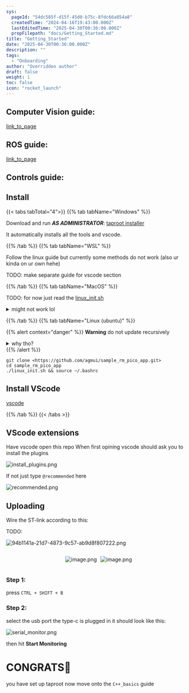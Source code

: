 ```yaml
---
sys:
  pageId: "54dc585f-d15f-45d0-b75c-8fdc66a854a8"
  createdTime: "2024-04-16T19:43:00.000Z"
  lastEditedTime: "2025-04-30T00:36:00.000Z"
  propFilepath: "docs/Getting_Started.md"
title: "Getting_Started"
date: "2025-04-30T00:36:00.000Z"
description: ""
tags:
  - "Onboarding"
author: "Overridden author"
draft: false
weight: 1
toc: false
icon: "rocket_launch"
---
```


## Computer Vision guide:

[link_to_page](86d45bc0-388b-4d26-8848-44f255f73d0e)

## ROS guide:

[link_to_page](3c76c1de-ec8f-46d6-8b0a-294005edc2d5)

## Controls guide:

## Install

{{< tabs tabTotal="4">}}
{{% tab tabName="Windows" %}}

Download and run _**AS ADMINISTRATOR**_: [taproot installer](https://github.com/Thornbots/TeachingFreshies/releases/tag/1.0)

It automatically installs all the tools and vscode.

{{% /tab %}}
{{% tab tabName="WSL" %}}

Follow the linux guide but currently some methods do not work (also ur kinda on ur own hehe)

TODO: make separate guide for vscode section

{{% /tab %}}
{{% tab tabName="MacOS" %}}

TODO: for now just read the [linux_init.sh](https://github.com/agmui/sample_rm_pico_app/blob/main/linux_init.sh)

<details>
<summary>might not work lol</summary>

`brew install libusb pkg-config`

Next install: [vscode](https://code.visualstudio.com/Download)

</details>

{{% /tab %}}
{{% tab tabName="Linux (ubuntu)" %}}

{{% alert context="danger" %}}
**Warning** do not update recursively
<details>
<summary>why tho?</summary>
There are some submodules that may go on for a while (like tinyusb) and I highly
recommend you don't need to get them.
If you want to see what submodules I update just look in `linux_init.sh`
</details>
{{% /alert %}}

```shell
git clone <https://github.com/agmui/sample_rm_pico_app.git>
cd sample_rm_pico_app
./linux_init.sh && source ~/.bashrc
```

## Install VScode

[vscode](https://code.visualstudio.com/Download)

{{% /tab %}}
{{< /tabs >}}

## VScode extensions

Have vscode open this repo
When first opining vscode should ask you to install the plugins

![install_plugins.png](https://prod-files-secure.s3.us-west-2.amazonaws.com/d518164a-d88e-44d1-a4ee-3adb3bd8bce0/89bd30f0-1825-4e77-867b-0a41ce370880/install_plugins.png?X-Amz-Algorithm=AWS4-HMAC-SHA256&X-Amz-Content-Sha256=UNSIGNED-PAYLOAD&X-Amz-Credential=ASIAZI2LB466TP2NBYEY%2F20250727%2Fus-west-2%2Fs3%2Faws4_request&X-Amz-Date=20250727T150810Z&X-Amz-Expires=3600&X-Amz-Security-Token=IQoJb3JpZ2luX2VjEE8aCXVzLXdlc3QtMiJHMEUCIQCCuz%2FSxk5%2Fww3cFdwejbdXR68AY0z3W6nxrLnX0gMXvwIgakEs6Kzd62%2BIqpwR38YoSsjf8nEPeD3TIk%2Bl9EPx0SYq%2FwMIeBAAGgw2Mzc0MjMxODM4MDUiDFP4IVkCv5Cd0wgrcircA%2F8rIxLTdqRntW6kCkun6ElmYHyFojWquCo2iIqSpxl2z4WgitmfAPpFQ0YuXJppmUfS6fR1UYWYipPPhGHHCI%2BBuIoo6VouELPvRB1HdFpTyimUi3Vs6nc4%2FqJPuwG7t2rsH27Tifl%2F4iQ2uVEKx8%2BP7WbpuXOi32n0hummxwGDSEi%2BkJaQh3YGvHSa7oqljh1YlT2%2FQsIZHiRgJyg9%2BELtT7Y%2F8PkpQKU%2BlToYL1H22dECbuRxCVbT66s1qjTV5ri1aapUwe%2FFeXfymXMd00890vy6pV8WRg6el9YBZbVzD0CAAC1ExgQ7ndhOHg8Wvt9kCXds%2BpNt%2B0VJIkCeNaVF%2FQh0Wy1tT1GeKC8L6a9%2FOTMLGOaj5o0ULyDmtpw5SJDanwhMpmkPxczpN%2BQlA%2F6dwd8JoKIw6BzOPDPWvE9ZYBNNcMVJFxOFNQP3l3iV2IR3WabF2YAteEr6Qklr4%2FPZtxiHf%2FIhd%2BlEvM39cGYbmuyFP5V1qBaYbBwx53hQDNhZCbLcwq2ARAiZcBuQofScIpd2mdZ5fdgfDqNsDipZa710L7chGE7%2F7NtCbST9jdGRJ2mKgv%2BK15TIFuXVtHXeDLNcaXxHoZX7vfQ1O%2BD%2FgJYH54FMEWD7sOysMNn%2FmMQGOqUBnaWXvnG7obOzNXzhmEny5Sz722MIwm04MnjpHoVxCB639WzQo4hkDmc0urvK7jITXTD5LMLy6NmDdvgVi7fqNYe3K%2FNIy98%2Fo3JcJr%2BKjUowZF0gze2q2hfA0Tx0K8%2FETkJvJZk%2FXkYAlKA%2FL%2BjWGiK5kWre9uOSukc3umwucIL9KcMJ0g2%2F4kI%2FTTOsqQVoDSFisDOK4NwKpFGBQlmifYtoCvlg&X-Amz-Signature=84fcce65e7e9621817b20db1ee5c3d08773641583b6a350b11c4223f6b3fecdf&X-Amz-SignedHeaders=host&x-amz-checksum-mode=ENABLED&x-id=GetObject)

If not just type `@recommended` here  

![recommended.png](https://prod-files-secure.s3.us-west-2.amazonaws.com/d518164a-d88e-44d1-a4ee-3adb3bd8bce0/61e661e9-5d85-4dfc-be0d-8d2097a5e793/recommended.png?X-Amz-Algorithm=AWS4-HMAC-SHA256&X-Amz-Content-Sha256=UNSIGNED-PAYLOAD&X-Amz-Credential=ASIAZI2LB466TP2NBYEY%2F20250727%2Fus-west-2%2Fs3%2Faws4_request&X-Amz-Date=20250727T150810Z&X-Amz-Expires=3600&X-Amz-Security-Token=IQoJb3JpZ2luX2VjEE8aCXVzLXdlc3QtMiJHMEUCIQCCuz%2FSxk5%2Fww3cFdwejbdXR68AY0z3W6nxrLnX0gMXvwIgakEs6Kzd62%2BIqpwR38YoSsjf8nEPeD3TIk%2Bl9EPx0SYq%2FwMIeBAAGgw2Mzc0MjMxODM4MDUiDFP4IVkCv5Cd0wgrcircA%2F8rIxLTdqRntW6kCkun6ElmYHyFojWquCo2iIqSpxl2z4WgitmfAPpFQ0YuXJppmUfS6fR1UYWYipPPhGHHCI%2BBuIoo6VouELPvRB1HdFpTyimUi3Vs6nc4%2FqJPuwG7t2rsH27Tifl%2F4iQ2uVEKx8%2BP7WbpuXOi32n0hummxwGDSEi%2BkJaQh3YGvHSa7oqljh1YlT2%2FQsIZHiRgJyg9%2BELtT7Y%2F8PkpQKU%2BlToYL1H22dECbuRxCVbT66s1qjTV5ri1aapUwe%2FFeXfymXMd00890vy6pV8WRg6el9YBZbVzD0CAAC1ExgQ7ndhOHg8Wvt9kCXds%2BpNt%2B0VJIkCeNaVF%2FQh0Wy1tT1GeKC8L6a9%2FOTMLGOaj5o0ULyDmtpw5SJDanwhMpmkPxczpN%2BQlA%2F6dwd8JoKIw6BzOPDPWvE9ZYBNNcMVJFxOFNQP3l3iV2IR3WabF2YAteEr6Qklr4%2FPZtxiHf%2FIhd%2BlEvM39cGYbmuyFP5V1qBaYbBwx53hQDNhZCbLcwq2ARAiZcBuQofScIpd2mdZ5fdgfDqNsDipZa710L7chGE7%2F7NtCbST9jdGRJ2mKgv%2BK15TIFuXVtHXeDLNcaXxHoZX7vfQ1O%2BD%2FgJYH54FMEWD7sOysMNn%2FmMQGOqUBnaWXvnG7obOzNXzhmEny5Sz722MIwm04MnjpHoVxCB639WzQo4hkDmc0urvK7jITXTD5LMLy6NmDdvgVi7fqNYe3K%2FNIy98%2Fo3JcJr%2BKjUowZF0gze2q2hfA0Tx0K8%2FETkJvJZk%2FXkYAlKA%2FL%2BjWGiK5kWre9uOSukc3umwucIL9KcMJ0g2%2F4kI%2FTTOsqQVoDSFisDOK4NwKpFGBQlmifYtoCvlg&X-Amz-Signature=44a09056d13010d10689e9296dc6a98ee4161d98fb8ba161af7c77a6442aa2cb&X-Amz-SignedHeaders=host&x-amz-checksum-mode=ENABLED&x-id=GetObject)

## Uploading

Wire the ST-link according to this:

TODO:

![94b1141a-21d7-4873-9c57-ab9d8f807222.png](https://prod-files-secure.s3.us-west-2.amazonaws.com/d518164a-d88e-44d1-a4ee-3adb3bd8bce0/e5fad17d-ab82-4300-9f4c-505ab4b1202c/94b1141a-21d7-4873-9c57-ab9d8f807222.png?X-Amz-Algorithm=AWS4-HMAC-SHA256&X-Amz-Content-Sha256=UNSIGNED-PAYLOAD&X-Amz-Credential=ASIAZI2LB466TP2NBYEY%2F20250727%2Fus-west-2%2Fs3%2Faws4_request&X-Amz-Date=20250727T150810Z&X-Amz-Expires=3600&X-Amz-Security-Token=IQoJb3JpZ2luX2VjEE8aCXVzLXdlc3QtMiJHMEUCIQCCuz%2FSxk5%2Fww3cFdwejbdXR68AY0z3W6nxrLnX0gMXvwIgakEs6Kzd62%2BIqpwR38YoSsjf8nEPeD3TIk%2Bl9EPx0SYq%2FwMIeBAAGgw2Mzc0MjMxODM4MDUiDFP4IVkCv5Cd0wgrcircA%2F8rIxLTdqRntW6kCkun6ElmYHyFojWquCo2iIqSpxl2z4WgitmfAPpFQ0YuXJppmUfS6fR1UYWYipPPhGHHCI%2BBuIoo6VouELPvRB1HdFpTyimUi3Vs6nc4%2FqJPuwG7t2rsH27Tifl%2F4iQ2uVEKx8%2BP7WbpuXOi32n0hummxwGDSEi%2BkJaQh3YGvHSa7oqljh1YlT2%2FQsIZHiRgJyg9%2BELtT7Y%2F8PkpQKU%2BlToYL1H22dECbuRxCVbT66s1qjTV5ri1aapUwe%2FFeXfymXMd00890vy6pV8WRg6el9YBZbVzD0CAAC1ExgQ7ndhOHg8Wvt9kCXds%2BpNt%2B0VJIkCeNaVF%2FQh0Wy1tT1GeKC8L6a9%2FOTMLGOaj5o0ULyDmtpw5SJDanwhMpmkPxczpN%2BQlA%2F6dwd8JoKIw6BzOPDPWvE9ZYBNNcMVJFxOFNQP3l3iV2IR3WabF2YAteEr6Qklr4%2FPZtxiHf%2FIhd%2BlEvM39cGYbmuyFP5V1qBaYbBwx53hQDNhZCbLcwq2ARAiZcBuQofScIpd2mdZ5fdgfDqNsDipZa710L7chGE7%2F7NtCbST9jdGRJ2mKgv%2BK15TIFuXVtHXeDLNcaXxHoZX7vfQ1O%2BD%2FgJYH54FMEWD7sOysMNn%2FmMQGOqUBnaWXvnG7obOzNXzhmEny5Sz722MIwm04MnjpHoVxCB639WzQo4hkDmc0urvK7jITXTD5LMLy6NmDdvgVi7fqNYe3K%2FNIy98%2Fo3JcJr%2BKjUowZF0gze2q2hfA0Tx0K8%2FETkJvJZk%2FXkYAlKA%2FL%2BjWGiK5kWre9uOSukc3umwucIL9KcMJ0g2%2F4kI%2FTTOsqQVoDSFisDOK4NwKpFGBQlmifYtoCvlg&X-Amz-Signature=c8d58d10d0efd1413e3a607f0d71deebd20576f1e8408a26be2ad3c92dcb8bab&X-Amz-SignedHeaders=host&x-amz-checksum-mode=ENABLED&x-id=GetObject)

<div style="display: flex;flex-direction: row; column-gap:10px; max-width: 630px;justify-content: center;">
<div>

![image.png](https://prod-files-secure.s3.us-west-2.amazonaws.com/d518164a-d88e-44d1-a4ee-3adb3bd8bce0/210ecb78-1116-4d7b-b9b7-2292f66fa2c2/image.png?X-Amz-Algorithm=AWS4-HMAC-SHA256&X-Amz-Content-Sha256=UNSIGNED-PAYLOAD&X-Amz-Credential=ASIAZI2LB466QLZATLKI%2F20250727%2Fus-west-2%2Fs3%2Faws4_request&X-Amz-Date=20250727T150812Z&X-Amz-Expires=3600&X-Amz-Security-Token=IQoJb3JpZ2luX2VjEEoaCXVzLXdlc3QtMiJHMEUCIBQy4vPMBp9AeRtxZ%2BF4El1HAT%2B1LgUpqMdQ0cCed9BlAiEAsBx2BoVObX1RAoISlj992s55Xq%2F3aQXym%2FX8UBdlMlkq%2FwMIchAAGgw2Mzc0MjMxODM4MDUiDOHFthkFE9Qy1KuJEircA4Jxu8yJoXxSyV1vVdJ1mB5L5jADyqkaHjGaWWlcAbJv1KI52xPNKbnCPLRltGrlxVjxnq17LdR9wckKCF8PiJ91URkwXQgoE%2FGbfUewIBFiqqT%2B44cvU9CqpNFYiL13u%2FIeBzKAhGEuMadkDrM77VzbFxnrSoV4QELNjO4u0vquQ%2Fb%2BxPFrEWCI%2FnW1HhKh9gS4DqHwRfDTjkRrOVviB1X57W8EAYkR%2B6CIWKwxexskVavon30vfIPD1K2DS9uvs4tJkTsQB04IQDkXq3ZBYNIkfQfVpjFjIflhlB6kmZ7R4l09YTC0D2OBnRmNZCtMK1SPRner7zswwqrsgMdYgsKIRPipe0gjHe0Ii1oUk7LSsZhu%2FrMUh7%2FJmZMMaURpSaWk2N7w71OV85AqQZ3y%2Fr6pfFN6NgvHkj3WuswbelxQvbOOIpDsnkGhU12%2F7ZE75Eczxesy4QAUcD5mtLcdE4yrQUtZqh7cbUKn09X31laDxvI5ivRKsBF9eEfJg3mqgwvsXGpmaXs3lrUlnugeyGiGAljsZqpZjTK0vWiSG1Ga9lKnKMPq0v10msdvYG8yeEqW68jloOvkgIjs%2FxAwRrgOdNiKjS3zkJa8Iq29oNH8HkxXIKJ2i1cnCM8kMJ%2Fel8QGOqUBfi2GS%2BhbUHpUQZ2HN%2F%2BpUhEn%2BVm%2BD5%2BuT0QUN%2ByTM0c5Ra3AuRW5wIC5F66%2FXg23jUhGrphEakYTF7nkb6fqTdofV0aseT7ulUXDUIR2QSbRdIRacrULTJG4hZDjCb0DRoPnjM2h1ytAHq46pjzRk4x6ZZk1w%2BjRnz73iRmg4OTCL2JPEJyhPW7%2FUc1SODaD8OkHbItdcZ3E3aU9hemad%2BfJI1w1&X-Amz-Signature=bb767f15d4508f3e4191d75e323a0b80722707b3e0dac93580ad38d741884075&X-Amz-SignedHeaders=host&x-amz-checksum-mode=ENABLED&x-id=GetObject)

</div>
<div>

![image.png](https://prod-files-secure.s3.us-west-2.amazonaws.com/d518164a-d88e-44d1-a4ee-3adb3bd8bce0/33a0fd0f-8ca6-4a86-8e09-26e95ded1fff/image.png?X-Amz-Algorithm=AWS4-HMAC-SHA256&X-Amz-Content-Sha256=UNSIGNED-PAYLOAD&X-Amz-Credential=ASIAZI2LB466XBJBBVGS%2F20250727%2Fus-west-2%2Fs3%2Faws4_request&X-Amz-Date=20250727T150813Z&X-Amz-Expires=3600&X-Amz-Security-Token=IQoJb3JpZ2luX2VjEE8aCXVzLXdlc3QtMiJIMEYCIQC%2BflQ5GOt8YOIg%2BHvU9dVl2Ju5fv111ie%2BiLSdm2Y60wIhAPfDtQD9H6a4ErIq2qhLU%2F6xL03G1whibTyzs79k76DSKv8DCHgQABoMNjM3NDIzMTgzODA1IgwtsIOMgYRJjCyQx%2F4q3AM5XL2YJb%2FoQ0djQT%2B%2Fm%2FvS3RyCb7Js2yxHTFFRdV%2BUNHhlCLD83UrLUQ%2Blu1U1DODcLnXQu0ncu6p9QAuM%2BtGhNKHc5Xumj%2FmX420Yta%2BPYodt4RPwMNArCwtmv9Qk7cmJywVRPqF1uFH16hzKn0Nh%2BF%2FDIo%2FLK4tHPwgQq8YxjqXUq5dXXMlijknz2%2FLpymZSY5F1XFQa53d4ZVH1GAXuHdBh4KpoXuWG3vWFSb53mP5zxae4obx3pDkqDK75ZfF7aV9BL1j5qulTcipxuVCfNjF2fyq9A01wNwFaIPNqSN%2FFCdbRK%2BJByo2v0XBk6Mm6ihLKMksNMsEejfIzwIMDOz83S48KLL3YQIodrmoojTYrEd9HUDAhPngfHzwRX6rdKy6LjXrZjBGwJXC7LZosxbkgI8%2BBe%2FR4fqM309mhit0daWWTMb%2Bx2A9q%2FA02kCPfN7dvynkFa%2FFuFTvo%2FQmRyaXyssNdaexito7zWV%2BGLC06%2FgwgkW20%2Bs8ojvL84Nt97DXv2WV%2BPuvvB05iOnP%2Fiwft2LgC%2FbTv%2FCdK05FE6KJT8nsa%2FeySPa747A5GzodTcXVoEU3giqWhKqDQktfpCGUxzBdJaomcTlsmHuwxSM5KgqNJhC0L9EZAdDC%2B95jEBjqkAa25vAB%2BquEpJPaVwwqRvJbJOcH3RbMz%2B4KYdvvoX4fmlZe13noLty3wb2ziQW3PAaCnTVsJA0LaHEUsUYjU%2F7%2BMwx0dGJelRiOZgKQH%2BjkXx6ke6THbhmVMTV%2BI1K31%2BoUdtdABKQQBOAUU4b39QnAJUl0FS0hcXwLBX9lNeJnvRUwJBLCdX9AZptHrPh3tqiSW5MW0WrvPcxhq3qNTjBKKV4ZK&X-Amz-Signature=fb40649a758faf3381909f962d80786f980b12f4b63d1a5c6f005c3616e37ab4&X-Amz-SignedHeaders=host&x-amz-checksum-mode=ENABLED&x-id=GetObject)

</div>
</div>

### Step 1:

press `CTRL + SHIFT + B`

### Step 2:

select the usb port the type-c is plugged in it should look like this:

![serial_monitor.png](https://prod-files-secure.s3.us-west-2.amazonaws.com/d518164a-d88e-44d1-a4ee-3adb3bd8bce0/f03f4774-05d4-4393-b6a0-d5efb6d315ab/serial_monitor.png?X-Amz-Algorithm=AWS4-HMAC-SHA256&X-Amz-Content-Sha256=UNSIGNED-PAYLOAD&X-Amz-Credential=ASIAZI2LB466TP2NBYEY%2F20250727%2Fus-west-2%2Fs3%2Faws4_request&X-Amz-Date=20250727T150810Z&X-Amz-Expires=3600&X-Amz-Security-Token=IQoJb3JpZ2luX2VjEE8aCXVzLXdlc3QtMiJHMEUCIQCCuz%2FSxk5%2Fww3cFdwejbdXR68AY0z3W6nxrLnX0gMXvwIgakEs6Kzd62%2BIqpwR38YoSsjf8nEPeD3TIk%2Bl9EPx0SYq%2FwMIeBAAGgw2Mzc0MjMxODM4MDUiDFP4IVkCv5Cd0wgrcircA%2F8rIxLTdqRntW6kCkun6ElmYHyFojWquCo2iIqSpxl2z4WgitmfAPpFQ0YuXJppmUfS6fR1UYWYipPPhGHHCI%2BBuIoo6VouELPvRB1HdFpTyimUi3Vs6nc4%2FqJPuwG7t2rsH27Tifl%2F4iQ2uVEKx8%2BP7WbpuXOi32n0hummxwGDSEi%2BkJaQh3YGvHSa7oqljh1YlT2%2FQsIZHiRgJyg9%2BELtT7Y%2F8PkpQKU%2BlToYL1H22dECbuRxCVbT66s1qjTV5ri1aapUwe%2FFeXfymXMd00890vy6pV8WRg6el9YBZbVzD0CAAC1ExgQ7ndhOHg8Wvt9kCXds%2BpNt%2B0VJIkCeNaVF%2FQh0Wy1tT1GeKC8L6a9%2FOTMLGOaj5o0ULyDmtpw5SJDanwhMpmkPxczpN%2BQlA%2F6dwd8JoKIw6BzOPDPWvE9ZYBNNcMVJFxOFNQP3l3iV2IR3WabF2YAteEr6Qklr4%2FPZtxiHf%2FIhd%2BlEvM39cGYbmuyFP5V1qBaYbBwx53hQDNhZCbLcwq2ARAiZcBuQofScIpd2mdZ5fdgfDqNsDipZa710L7chGE7%2F7NtCbST9jdGRJ2mKgv%2BK15TIFuXVtHXeDLNcaXxHoZX7vfQ1O%2BD%2FgJYH54FMEWD7sOysMNn%2FmMQGOqUBnaWXvnG7obOzNXzhmEny5Sz722MIwm04MnjpHoVxCB639WzQo4hkDmc0urvK7jITXTD5LMLy6NmDdvgVi7fqNYe3K%2FNIy98%2Fo3JcJr%2BKjUowZF0gze2q2hfA0Tx0K8%2FETkJvJZk%2FXkYAlKA%2FL%2BjWGiK5kWre9uOSukc3umwucIL9KcMJ0g2%2F4kI%2FTTOsqQVoDSFisDOK4NwKpFGBQlmifYtoCvlg&X-Amz-Signature=2dcc722a17404165e7983176717bfc6a3c28c4a415f255a3d55c0eed98fbd232&X-Amz-SignedHeaders=host&x-amz-checksum-mode=ENABLED&x-id=GetObject)

then hit **Start Monitoring**

# CONGRATS🎉

you have set up taproot now move onto the `C++_basics` guide
